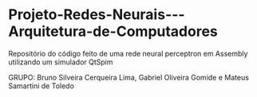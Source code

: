 # Projeto-Redes-Neurais---Arquitetura-de-Computadores
Repositório do código feito de uma rede neural perceptron em Assembly utilizando um simulador QtSpim

GRUPO: Bruno Silveira Cerqueira Lima, Gabriel Oliveira Gomide e Mateus Samartini de Toledo
